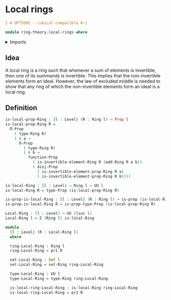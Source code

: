 # Local rings

```agda
{-# OPTIONS --cubical-compatible #-}

module ring-theory.local-rings where
```

<details><summary>Imports</summary>

```agda
open import foundation.dependent-pair-types
open import foundation.disjunction
open import foundation.propositions
open import foundation.sets
open import foundation.universe-levels

open import ring-theory.invertible-elements-rings
open import ring-theory.rings
```

</details>

## Idea

A local ring is a ring such that whenever a sum of elements is invertible, then
one of its summands is invertible. This implies that the non-invertible elements
form an ideal. However, the law of excluded middle is needed to show that any
ring of which the non-invertible elements form an ideal is a local ring.

## Definition

```agda
is-local-prop-Ring : {l : Level} (R : Ring l) → Prop l
is-local-prop-Ring R =
  Π-Prop
    ( type-Ring R)
    ( λ a →
      Π-Prop
        ( type-Ring R)
        ( λ b →
          function-Prop
            ( is-invertible-element-Ring R (add-Ring R a b))
            ( disj-Prop
              ( is-invertible-element-prop-Ring R a)
              ( is-invertible-element-prop-Ring R b))))

is-local-Ring : {l : Level} → Ring l → UU l
is-local-Ring R = type-Prop (is-local-prop-Ring R)

is-prop-is-local-Ring : {l : Level} (R : Ring l) → is-prop (is-local-Ring R)
is-prop-is-local-Ring R = is-prop-type-Prop (is-local-prop-Ring R)

Local-Ring : (l : Level) → UU (lsuc l)
Local-Ring l = Σ (Ring l) is-local-Ring

module _
  {l : Level} (R : Local-Ring l)
  where

  ring-Local-Ring : Ring l
  ring-Local-Ring = pr1 R

  set-Local-Ring : Set l
  set-Local-Ring = set-Ring ring-Local-Ring

  type-Local-Ring : UU l
  type-Local-Ring = type-Ring ring-Local-Ring

  is-local-ring-Local-Ring : is-local-Ring ring-Local-Ring
  is-local-ring-Local-Ring = pr2 R
```
